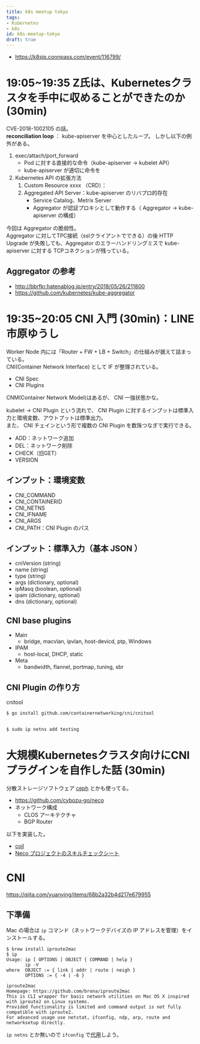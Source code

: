```yaml
---
title: k8s meetup tokyo
tags:
- Kubernetes
- k8s
id: k8s-meetup-tokyo
draft: true
---
```


- https://k8sjp.connpass.com/event/116799/

# 19:05~19:35 Z氏は、Kubernetesクラスタを手中に収めることができたのか (30min)

CVE-2018-1002105 の話。  
**reconciliation loop** ： kube-apiserver を中心としたループ。
しかし以下の例外がある。

1. exec/attach/port_forward
    - Pod に対する直接的な命令（kube-apiserver -> kubelet API）
    - kube-apiserver が適切に命令を
2. Kubernetes API の拡張方法
    1. Custom Resource xxxx （CRD）：
    2. Aggregated API Server：kube-apiserver のリバプロ的存在
        - Service Catalog、Metrix Server
        - Aggregator が認証プロキシとして動作する（ Aggregator -> kube-apiserver の構成）

今回は Aggregator の脆弱性。  
Aggregator に対してTPC接続（sslクライアントでできる）の後 HTTP Upgrade が失敗しても、Aggregator のエラーハンドリングミスで kube-apiserver に対する TCPコネクションが残っている。

## Aggregator の参考

- http://bbrfkr.hatenablog.jp/entry/2018/05/26/211800
- https://github.com/kubernetes/kube-aggregator

# 19:35~20:05 CNI 入門 (30min)：LINE 市原ゆうし

Worker Node 内には「Router + FW + LB + Switch」の仕組みが据えて詰まっている。  
CNI(Container Network Interface) として IF が整理されている。

- CNI Spec
- CNI Plugins

CNM(Container Network Model)はあるが、 CNI 一強状態かな。

kubelet -> CNI Plugin という流れで、 CNI Plugin に対するインプットは標準入力と環境変数、アウトプットは標準出力。  
また、 CNI チェインという形で複数の CNI Plugin を数珠つなぎで実行できる。

- ADD：ネットワーク追加
- DEL：ネットワーク削除
- CHECK（旧GET）
- VERSION

## インプット：環境変数

- CNI_COMMAND
- CNI_CONTAINERID
- CNI_NETNS
- CNI_IFNAME
- CNI_ARGS
- CNI_PATH：CNI Plugin のパス

## インプット：標準入力（基本 JSON ）

- cniVersion (string)
- name (string)
- type (string)
- args (dictionary, optional)
- ipMasq (boolean, optional)
- ipam (dictionary, optional)
- dns (dictionary, optional)

## CNI base plugins

- Main
    - bridge, macvlan, ipvlan, host-devicd, ptp, Windows
- IPAM
    - host-local, DHCP, static
- Meta
    - bandwidth, flannel, portmap, tuning, sbr

## CNI Plugin の作り方

cnitool

```bash
$ go install github.com/containernetworking/cni/cnitool


$ sudo ip netns add testing
```

# 大規模Kubernetesクラスタ向けにCNIプラグインを自作した話 (30min)

分散ストレージソフトウェア [ceph](https://ceph.com/) とかも使ってる。

- https://github.com/cybozu-go/neco
- ネットワーク構成
    - CLOS アーキテクチャ
    - BGP Router

以下を実装した。

- [coil](https://github.com/cybozu-go/coil)
- [Neco プロジェクトのスキルチェックシート](https://gist.github.com/ymmt2005/bd92296166e52d1beba9df8ac516a9db)

# CNI

https://qiita.com/yuanying/items/68b2a32b4d217e679955

## 下準備

Mac の場合は `ip` コマンド（ネットワークデバイズの IP アドレスを管理）をインストールする。

```
$ brew install iproute2mac
$ ip
Usage: ip [ OPTIONS ] OBJECT { COMMAND | help }
       ip -V
where  OBJECT := { link | addr | route | neigh }
       OPTIONS := { -4 | -6 }

iproute2mac
Homepage: https://github.com/brona/iproute2mac
This is CLI wrapper for basic network utilities on Mac OS X inspired with iproute2 on Linux systems.
Provided functionality is limited and command output is not fully compatible with iproute2.
For advanced usage use netstat, ifconfig, ndp, arp, route and networksetup directly.
```

`ip netns` とか無いので `ifconfig` で[代用](https://www.atmarkit.co.jp/ait/articles/0109/29/news004.html)しよう。
